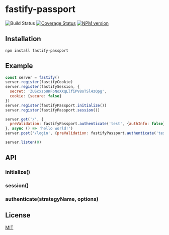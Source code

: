 # fastify-passport

![Build Status](https://github.com/fastify/fastify-passport/workflows/ci/badge.svg)
[![Coverage Status](https://coveralls.io/repos/github/fastify/fastify-passport/badge.svg?branch=master)](https://coveralls.io/github/fastify/fastify-passport?branch=master)
[![NPM version](https://img.shields.io/npm/v/fastify-passport.svg?style=flat)](https://www.npmjs.com/package/fastify-passport)

## Installation

```shell
npm install fastify-passport
```

## Example

```js
const server = fastify()
server.register(fastifyCookie)
server.register(fastifySession, {
  secret: 'ZUScxzpUKFpNoXXqLlfiPV8oTSl4zOpg',
  cookie: {secure: false}
})
server.register(fastifyPassport.initialize())
server.register(fastifyPassport.session())

server.get('/', {
  preValidation: fastifyPassport.authenticate('test', {authInfo: false})
}, async () => 'hello world!')
server.post('/login', {preValidation: fastifyPassport.authenticate('test', { successRedirect: '/', authInfo: false })}, () => {})

server.listen(0)
````

## API

### initialize()

### session()

### authenticate(strategyName, options)

## License

[MIT](./LICENSE)